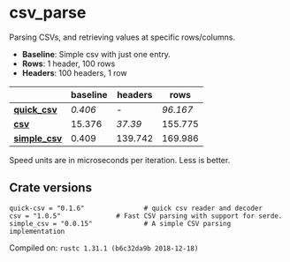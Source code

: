 # csv_parse
Parsing CSVs, and retrieving values at specific rows/columns.

* **Baseline**: Simple csv with just one entry.
* **Rows**: 1 header, 100 rows
* **Headers**: 100 headers, 1 row

| | baseline | headers | rows |
| --- | --- | --- | --- |
| **[quick_csv](https://crates.io/crates/quick_csv)** | *0.406* | - | *96.167* |
| **[csv](https://crates.io/crates/csv)** | 15.376 | *37.39* | 155.775 |
| **[simple_csv](https://crates.io/crates/simple_csv)** | 0.409 | 139.742 | 169.986 |

Speed units are in microseconds per iteration. Less is better.

## Crate versions

    quick-csv = "0.1.6"               # quick csv reader and decoder
    csv = "1.0.5"              # Fast CSV parsing with support for serde.
    simple_csv = "0.0.15"             # A simple CSV parsing implementation

Compiled on: `rustc 1.31.1 (b6c32da9b 2018-12-18)`